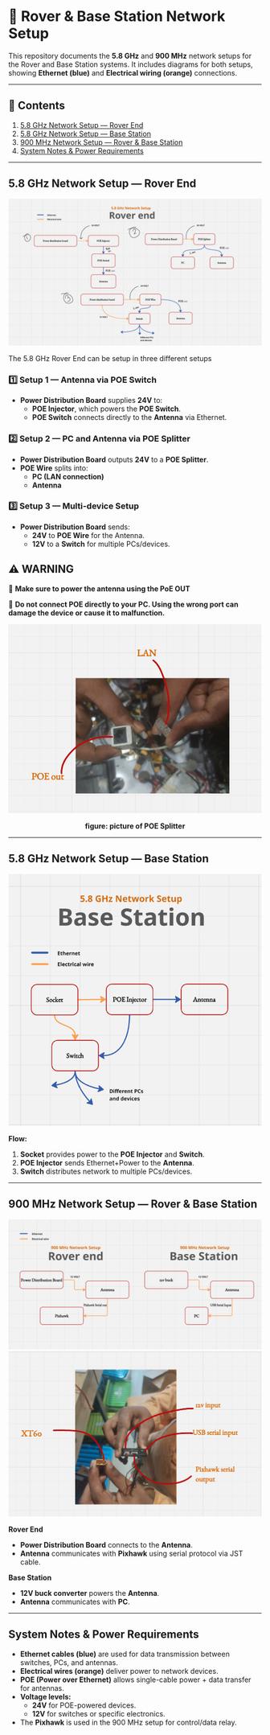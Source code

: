 # 📡 Rover & Base Station Network Setup

This repository documents the **5.8 GHz** and **900 MHz** network setups for the Rover and Base Station systems.
It includes diagrams for both setups, showing **Ethernet (blue)** and **Electrical wiring (orange)** connections.

---

## 📑 Contents
1. [5.8 GHz Network Setup — Rover End](#58-ghz-network-setup--rover-end)
2. [5.8 GHz Network Setup — Base Station](#58-ghz-network-setup--base-station)
3. [900 MHz Network Setup — Rover & Base Station](#900-mhz-network-setup--rover--base-station)
4. [System Notes & Power Requirements](#system-notes--power-requirements)

---

## 5.8 GHz Network Setup — Rover End
![5.8 GHz Rover End](images/5.8_GHz_rover.png)

The 5.8 GHz Rover End can be setup in three different setups

### 1️⃣ Setup 1 — Antenna via POE Switch
- **Power Distribution Board** supplies **24V** to:
  - **POE Injector**, which powers the **POE Switch**.
  - **POE Switch** connects directly to the **Antenna** via Ethernet.

### 2️⃣ Setup 2 — PC and Antenna via POE Splitter
- **Power Distribution Board** outputs **24V** to a **POE Splitter**.
- **POE Wire** splits into:
  - **PC (LAN connection)**
  - **Antenna**

### 3️⃣ Setup 3 — Multi-device Setup
- **Power Distribution Board** sends:
  - **24V** to **POE Wire** for the Antenna.
  - **12V** to a **Switch** for multiple PCs/devices.

## ⚠️ **WARNING**

🚨 **Make sure to power the antenna using the PoE OUT**

🚨 **Do not connect POE directly to your PC. Using the wrong port can damage the device or cause it to malfunction.**

![PoE Injector and Splitter](images/poe_injector.png)

<p align="center">
  <strong>figure: picture of POE Splitter</strong> 
</p>

---

## 5.8 GHz Network Setup — Base Station
![5.8 GHz Base Station](images/58ghz_base.png)

**Flow:**  
1. **Socket** provides power to the **POE Injector** and **Switch**.  
2. **POE Injector** sends Ethernet+Power to the **Antenna**.  
3. **Switch** distributes network to multiple PCs/devices.  

---

## 900 MHz Network Setup — Rover & Base Station
![900 MHz Rover + Base](images/900mhz_rover_base.png)
![p900 connector and xt60](images/p900_connector_xt60.png)

**Rover End**
- **Power Distribution Board** connects to the **Antenna**.
- **Antenna** communicates with **Pixhawk** using serial protocol via JST cable.

**Base Station**
- **12V buck converter** powers the **Antenna**.
- **Antenna** communicates with **PC**.

---

## System Notes & Power Requirements
- **Ethernet cables (blue)** are used for data transmission between switches, PCs, and antennas.
- **Electrical wires (orange)** deliver power to network devices.
- **POE (Power over Ethernet)** allows single-cable power + data transfer for antennas.
- **Voltage levels:**
  - **24V** for POE-powered devices.
  - **12V** for switches or specific electronics.
- The **Pixhawk** is used in the 900 MHz setup for control/data relay.

